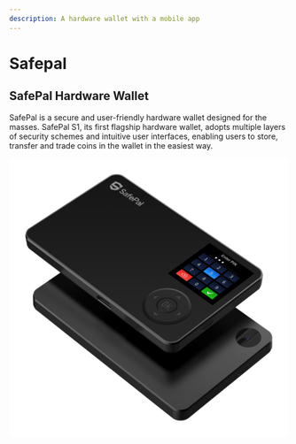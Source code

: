 ```yaml
---
description: A hardware wallet with a mobile app
---
```


# Safepal

## **SafePal Hardware Wallet**

SafePal is a secure and user-friendly hardware wallet designed for the masses. SafePal S1, its first flagship hardware wallet, adopts multiple layers of security schemes and intuitive user interfaces, enabling users to store, transfer and trade coins in the wallet in the easiest way.

![](<../../../../.gitbook/assets/image (117) (2) (2) (2) (2) (2) (2) (1) (1) (1).png>)
